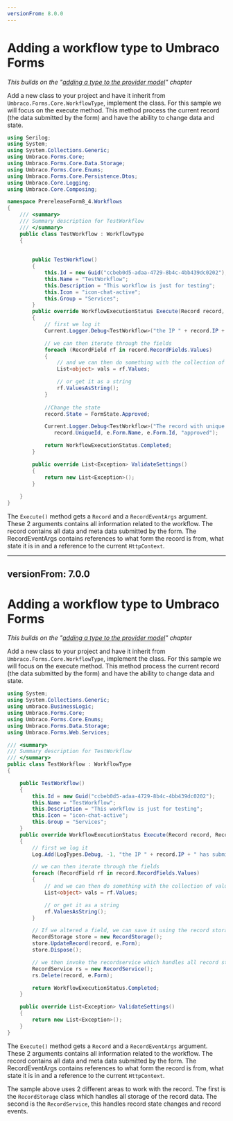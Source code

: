 ```yaml
---
versionFrom: 8.0.0
---
```


# Adding a workflow type to Umbraco Forms
*This builds on the "[adding a type to the provider model](Adding-a-Type.md)" chapter*

Add a new class to your project and have it inherit from `Umbraco.Forms.Core.WorkflowType`, implement the class. For this sample we will focus on the execute method. This method process the current record (the data submitted by the form) and have the ability to change data and state.

```csharp
using Serilog;
using System;
using System.Collections.Generic;
using Umbraco.Forms.Core;
using Umbraco.Forms.Core.Data.Storage;
using Umbraco.Forms.Core.Enums;
using Umbraco.Forms.Core.Persistence.Dtos;
using Umbraco.Core.Logging;
using Umbraco.Core.Composing;

namespace PrereleaseForm8_4.Workflows
{
    /// <summary>
    /// Summary description for TestWorkflow
    /// </summary>
    public class TestWorkflow : WorkflowType
    {
        
        
        public TestWorkflow()
        {
            this.Id = new Guid("ccbeb0d5-adaa-4729-8b4c-4bb439dc0202");
            this.Name = "TestWorkflow";
            this.Description = "This workflow is just for testing";
            this.Icon = "icon-chat-active";
            this.Group = "Services";                      
        }
        public override WorkflowExecutionStatus Execute(Record record, RecordEventArgs e)
        {
            // first we log it
            Current.Logger.Debug<TestWorkflow>("the IP " + record.IP + " has submitted a record");            

            // we can then iterate through the fields
            foreach (RecordField rf in record.RecordFields.Values)
            {
                // and we can then do something with the collection of values on each field
                List<object> vals = rf.Values;

                // or get it as a string
                rf.ValuesAsString();
            }
                      
            //Change the state
            record.State = FormState.Approved;

            Current.Logger.Debug<TestWorkflow>("The record with unique id {RecordId} that was submitted via the Form {FormName} with id {FormId} has been changed to {RecordState} state",
               record.UniqueId, e.Form.Name, e.Form.Id, "approved");

            return WorkflowExecutionStatus.Completed;
        }

        public override List<Exception> ValidateSettings()
        {
            return new List<Exception>();
        }
       
    }
}
```

The `Execute()` method gets a `Record` and a `RecordEventArgs` argument. These 2 arguments contains all information related to the workflow. The record contains all data and meta data submitted by the form. The RecordEventArgs contains references to what form the record is from, what state it is in and a reference to the current `HttpContext`.


---
versionFrom: 7.0.0
---

# Adding a workflow type to Umbraco Forms
*This builds on the "[adding a type to the provider model](Adding-a-Type.md)" chapter*

Add a new class to your project and have it inherit from `Umbraco.Forms.Core.WorkflowType`, implement the class. For this sample we will focus on the execute method. This method process the current record (the data submitted by the form) and have the ability to change data and state.

```csharp
using System;
using System.Collections.Generic;
using umbraco.BusinessLogic;
using Umbraco.Forms.Core;
using Umbraco.Forms.Core.Enums;
using Umbraco.Forms.Data.Storage;
using Umbraco.Forms.Web.Services;

/// <summary>
/// Summary description for TestWorkflow
/// </summary>
public class TestWorkflow : WorkflowType
{

    public TestWorkflow()
    {
        this.Id = new Guid("ccbeb0d5-adaa-4729-8b4c-4bb439dc0202");
        this.Name = "TestWorkflow";
        this.Description = "This workflow is just for testing";
        this.Icon = "icon-chat-active";
        this.Group = "Services";
    }
    public override WorkflowExecutionStatus Execute(Record record, RecordEventArgs e)
    {
        // first we log it
        Log.Add(LogTypes.Debug, -1, "the IP " + record.IP + " has submitted a record");

        // we can then iterate through the fields
        foreach (RecordField rf in record.RecordFields.Values)
        {
            // and we can then do something with the collection of values on each field
            List<object> vals = rf.Values;

            // or get it as a string
            rf.ValuesAsString();
        }

        // If we altered a field, we can save it using the record storage
        RecordStorage store = new RecordStorage();
        store.UpdateRecord(record, e.Form);
        store.Dispose();

        // we then invoke the recordservice which handles all record states // and make the service delete the record.
        RecordService rs = new RecordService();
        rs.Delete(record, e.Form);

        return WorkflowExecutionStatus.Completed;
    }

    public override List<Exception> ValidateSettings()
    {
        return new List<Exception>();
    }
}
```

The `Execute()` method gets a `Record` and a `RecordEventArgs` argument. These 2 arguments contains all information related to the workflow. The record contains all data and meta data submitted by the form. The RecordEventArgs contains references to what form the record is from, what state it is in and a reference to the current `HttpContext`.

The sample above uses 2 different areas to work with the record. The first is the `RecordStorage` class which handles all storage of the record data. The second is the `RecordService`, this handles record state changes and record events.

